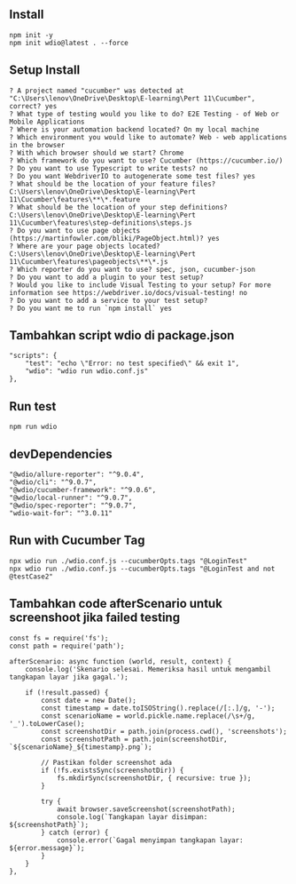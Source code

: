 ## Install
    npm init -y
    npm init wdio@latest . --force

## Setup Install
    ? A project named "cucumber" was detected at "C:\Users\lenov\OneDrive\Desktop\E-learning\Pert 11\Cucumber", correct? yes
    ? What type of testing would you like to do? E2E Testing - of Web or Mobile Applications
    ? Where is your automation backend located? On my local machine
    ? Which environment you would like to automate? Web - web applications in the browser
    ? With which browser should we start? Chrome
    ? Which framework do you want to use? Cucumber (https://cucumber.io/)
    ? Do you want to use Typescript to write tests? no
    ? Do you want WebdriverIO to autogenerate some test files? yes
    ? What should be the location of your feature files? C:\Users\lenov\OneDrive\Desktop\E-learning\Pert 11\Cucumber\features\**\*.feature
    ? What should be the location of your step definitions? C:\Users\lenov\OneDrive\Desktop\E-learning\Pert 11\Cucumber\features\step-definitions\steps.js   
    ? Do you want to use page objects (https://martinfowler.com/bliki/PageObject.html)? yes
    ? Where are your page objects located? C:\Users\lenov\OneDrive\Desktop\E-learning\Pert 11\Cucumber\features\pageobjects\**\*.js
    ? Which reporter do you want to use? spec, json, cucumber-json
    ? Do you want to add a plugin to your test setup?
    ? Would you like to include Visual Testing to your setup? For more information see https://webdriver.io/docs/visual-testing! no
    ? Do you want to add a service to your test setup?
    ? Do you want me to run `npm install` yes
   
## Tambahkan script wdio di package.json
    "scripts": {
        "test": "echo \"Error: no test specified\" && exit 1",
        "wdio": "wdio run wdio.conf.js"
    },

## Run test
	npm run wdio

## devDependencies
    "@wdio/allure-reporter": "^9.0.4",
    "@wdio/cli": "^9.0.7",
    "@wdio/cucumber-framework": "^9.0.6",
    "@wdio/local-runner": "^9.0.7",
    "@wdio/spec-reporter": "^9.0.7",
    "wdio-wait-for": "^3.0.11"

## Run with Cucumber Tag
	npx wdio run ./wdio.conf.js --cucumberOpts.tags "@LoginTest"
	npx wdio run ./wdio.conf.js --cucumberOpts.tags "@LoginTest and not @testCase2"

## Tambahkan code afterScenario untuk screenshoot jika failed testing

    const fs = require('fs');
    const path = require('path');

    afterScenario: async function (world, result, context) {
        console.log('Skenario selesai. Memeriksa hasil untuk mengambil tangkapan layar jika gagal.');

        if (!result.passed) {
            const date = new Date();
            const timestamp = date.toISOString().replace(/[:.]/g, '-');
            const scenarioName = world.pickle.name.replace(/\s+/g, '_').toLowerCase();
            const screenshotDir = path.join(process.cwd(), 'screenshots');
            const screenshotPath = path.join(screenshotDir, `${scenarioName}_${timestamp}.png`);
            
            // Pastikan folder screenshot ada
            if (!fs.existsSync(screenshotDir)) {
                fs.mkdirSync(screenshotDir, { recursive: true });
            }

            try {
                await browser.saveScreenshot(screenshotPath);
                console.log(`Tangkapan layar disimpan: ${screenshotPath}`);
            } catch (error) {
                console.error(`Gagal menyimpan tangkapan layar: ${error.message}`);
            }
        }
    },

